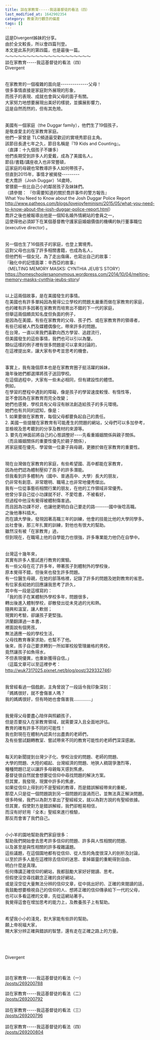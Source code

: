 ```yaml
---
title: 談在家教育-----我這基督徒的看法（四）
last_modified_at: 1642902354
category: 教會流行觀念的偏差
tags: []
---
```


<p>這是Divergent姊妹的分享。<br/>
由於全文較長，所以會四篇刊登。<br/>
本文是此系列的第四篇，也是最後一篇。<br/>
<!--more-->～～～～～～～～～～～～～～～～～～～～<br/>
談在家教育-----我這基督徒的看法（四）<br/>
Divergent<br/>
<br/>
<br/>
在家教育的一個複雜的面向是--------------父母！<br/>
很多事情直接是家庭對外展現的形象，<br/>
而孩子的表現、成就也會與父母的面子有關。<br/>
大家努力地想要展現出美好的樣貌，並擴展影響力，<br/>
這是自然而然的，但有其危險。<br/>
<br/>
<br/>
美國有一個家庭（the Duggar family），他們生了19個孩子，<br/>
是敬虔愛主的在家教育家庭。<br/>
他們一家曾是 TLC頻道最受歡迎的實境秀節目主角。<br/>
該節目長達七年之久，節目名稱是『19 Kids and Counting』。<br/>
（直譯：十九個孩子不嫌多）<br/>
他們長期受到許多人的愛戴，成為了美國名人，<br/>
節目/書籍/講座收入也非常豐碩，<br/>
這家庭的母親也常教導許多人如何帶孩子。<br/>
但直到2015年，事情才被揭發---------<br/>
老大喬許（Josh Duggar）14歲時，<br/>
曾猥褻一些比自己小的鄰居孩子及妹妹們。<br/>
（請參閱： 『你需要知道的關於喬許事件的警方報告』<br/>
What You Need to Know about the Josh Duggar Police Report<br/>
<a href="http://www.patheos.com/blogs/lovejoyfeminism/2015/05/what-you-need-to-know-about-the-josh-duggar-police-report.html" target="_blank">http://www.patheos.com/blogs/lovejoyfeminism/2015/05/what-you-need-to-know-about-the-josh-duggar-police-report.html</a>）<br/>
喬許之後也被報導出他是一個知名婚外情網站的會員之一，<br/>
這使得他必須卸下在某個基督教守護家庭婚姻價值的機構的執行董事職位 (executive director) 。<br/>
<br/>
<br/>
另一個也生了16個孩子的家庭，也登上實境秀。<br/>
這對父母也出版了許多相關書籍，也成為名人，<br/>
但他們有一個女兒，為了走出傷痛，也寫出自己的故事：<br/>
『融化中的記憶面罩：辛西亞的故事』<br/>
（MELTING MEMORY MASKS: CYNTHIA JEUB’S STORY）<br/>
<a href="https://homeschoolersanonymous.wordpress.com/2014/10/04/melting-memory-masks-cynthia-jeubs-story" target="_blank">https://homeschoolersanonymous.wordpress.com/2014/10/04/melting-memory-masks-cynthia-jeubs-story</a>/<br/>
<br/>
<br/>
以上這兩個故事，是在美國發生的事情。<br/>
在美國也有許多單純因為覺得公立學校的問題太嚴重而做在家教育的家庭，<br/>
也的確有許多因著在家教育而培育出不錯的下一代的家庭，<br/>
但舉這兩個頗具知名度但負面的例子，<br/>
是因為在美國，有些在家教育的父母、孩子們、或在家教育界的領導者，<br/>
有些已經被人們及媒體偶像化，帶來許多的問題。<br/>
在台灣，一直以來我們喜歡向西方學習、追趕流行，<br/>
但美國發生的這些事情，我們也可以引以為鑒。<br/>
類似這樣的例子裡有很多問題是可以拿來討論的，<br/>
在這裡提出來，讓大家有參考並思考的機會。<br/>
<br/>
<br/>
事實上，我有幾個原本也是在家教育圈子挺活躍的姊妹，<br/>
幾年後她們都選擇將孩子送回學校。<br/>
在這個過程中，大家有一些未必相同，但有建設性的體悟。<br/>
例如，<br/>
在學習的歷程中遇到的障礙，像是孩子的學習速度較慢、有惰性等，<br/>
並不會因為在家教育而完全改變；<br/>
她們也感覺，學校具有父母沒有辦法創造給孩子的多元環境。<br/>
她們也有共同的認知，像是：<br/>
1. 如果要做在家教育，每個父母都要負起自己的責任。<br/>
2. 美國一些提醒在家教育有可能產生的問題的網站，父母們可以多加參考，<br/>
並檢視及思考聽到的分享及教材的來源等。<br/>
3. 要先在神面前將自己的心態調整好----先看重婚姻關係與親子關係。<br/>
（而且婚姻關係的重要性優先於親子關係），<br/>
將家庭擺在優先、學習做一位妻子與母親，更勝於做在家教育的重要性。<br/>
<br/>
<br/>
現在台灣做在家教育的家庭，有些希望國、高中都能在家教育，<br/>
因為他們認為體制壓抑了孩子的許多潛能。<br/>
但我看到許多體制內（國中、普通高中、大學）長大的朋友，<br/>
仍非常有創意、非常聰明、職場上也非常地優秀傑出。<br/>
我有一位從事藝術相關行業的朋友，在他的工作領域非常優秀。<br/>
他曾分享自己從小功課就不好、不愛唸書，不被看好，<br/>
但過程中他沒有覺得被體制傷害過。<br/>
而且因為功課不好，也讓他更明白自己要走的路-------國中後唸高職。<br/>
之後他專科插大。<br/>
而在讀大學後，發現因著高職三年的訓練，他會的技能比他的大學同學多。<br/>
出社會後，那三年扎實的訓練，對他也有很大的幫助。<br/>
雖然沒有被「在家教育」過，<br/>
但到現在，在職場上他的自學能力也很強，許多專業能力他仍在自學中。<br/>
<br/>
<br/>
台灣這十幾年來，<br/>
其實有許多人嘗試進行教育的實驗。<br/>
有一些父母在花了許多年，帶著孩子到體制外的學校後，<br/>
原本覺得不錯，但後來也發生許多問題。<br/>
有一位醫生母親，在她的部落格裡，記錄了許多的問題及她對教育的省思。<br/>
有位家長給她的回應讓我思考了許久，<br/>
其中有一段是這樣寫的：<br/>
「我的孩子在某體制外學校多年，問題很多，<br/>
轉出後進入體制學校，卻散發出從未見過的光和熱。<br/>
隨興和溫室，讓人軟弱；<br/>
現實的考驗，卻讓孩子更堅強。<br/>
洪蘭翻譯過一本書，<br/>
裡面說有個男孩，<br/>
無法適應一般的學校生活，<br/>
父母找教育專家求助，也幫不了他。<br/>
後來，孩子自己要求轉到一所如軍校般管理嚴格的男校，<br/>
竟然讓孩子如魚得水，<br/>
不但表現優異，也重新獲得自信。」<br/>
（這篇文章可以至這裡參考：<a href="http://wuk7317025.pixnet.net/blog/post/329332746" target="_blank">http://wuk7317025.pixnet.net/blog/post/329332746</a>）<br/>
<br/>
<br/>
我曾經看過一個戲劇，主角曾說了一段話令我印象深刻：<br/>
「媽媽很好，就不會傷害人嗎？<br/>
我的媽媽很好，但有時她也會傷害我…………..」<br/>
<br/>
<br/>
我覺得父母要盡心陪伴與照顧孩子，<br/>
但是否要投入在家教育領域，就需要深入且全面地評估。<br/>
教育的確有許多不同的可能性！<br/>
我也對現在在體制內認真付出盡責的老師們，<br/>
及有些嘗試翻轉教室、嘗試帶來不同的教育可能性的老師們深深感謝。<br/>
<br/>
<br/>
每天的新聞提到台灣少子化、學校治安的問題、老師的問題、<br/>
大學的問題、大陸的崛起、台灣經濟的問題、地狹人稠競爭激烈等，<br/>
種種問題已足以讓許多母親每天感到焦慮。<br/>
基督徒很自然就會想要從信仰中尋找問題的解決方案。<br/>
但其實，我發現，現實中許多的焦慮，<br/>
如果從信仰上得到的不是聖經的教導，而是錯誤解經帶來的重軛，<br/>
那麼人只是從一個問題跳到另一個問題的漩渦而已，並無法真正解決問題。<br/>
很多時候，我們以為對方拿出了聖經經文，就以為對方說的有聖經依據。<br/>
但其實，假使對方是錯誤解經，我們卻輕易相信，<br/>
而沒有好好用『全本』聖經來進行檢驗，<br/>
那反而會害了我們自己。<br/>
<br/>
<br/>
小小羊的園地幫助我們家庭很多：<br/>
幫助我們開始會去思考許多信仰的問題、許多與人性相關的問題、<br/>
以及甚至是與性相關的許多複雜議題。<br/>
這些議題，在這個園地都有從信仰、從人性的角度很深入的剖析及討論，<br/>
以至於許多人能在這裡除去信仰的迷思、拿掉屬靈的重軛得到自由、<br/>
明白什麼是真理。<br/>
任何傳講正確信仰的網站，我都鼓勵大家好好閱讀、思考。<br/>
但假使沒空尋找觀念正確的良好網站，<br/>
或是沒空從大量無法分辨的信仰文章，從中挑出好的、正確的來閱讀的話，<br/>
我鼓勵想要檢視自己的信仰的人、想將正確的信仰傳承給下一代的父母，<br/>
也可以多看這裡的文章，先從這網站著手。<br/>
我覺得這會在增加思考的能力上，及教養孩子上有幫助。<br/>
<br/>
<br/>
希望我小小的淺見，對大家能有些許的幫助。<br/>
願上帝祝福大家，<br/>
賜大家分辨正確與錯誤的智慧，還有走在正確之路上的力量。<br/>
<br/>
<br/>
<br/>
<br/>
Divergent<br/>
<br/>
 </p>
<p>談在家教育-----我這基督徒的看法（一）<br/>
<a href="/posts/269200788" target="_blank">/posts/269200788</a></p>
<p>談在家教育-----我這基督徒的看法（二）<br/>
<a href="/posts/269200792" target="_blank">/posts/269200792</a><br/>
<br/>
談在家教育-----我這基督徒的看法（三）<br/>
<a href="/posts/269200796" target="_blank">/posts/269200796</a><br/>
<br/>
談在家教育-----我這基督徒的看法（四）<br/>
<a href="/posts/269200804" target="_blank">/posts/269200804</a></p>
